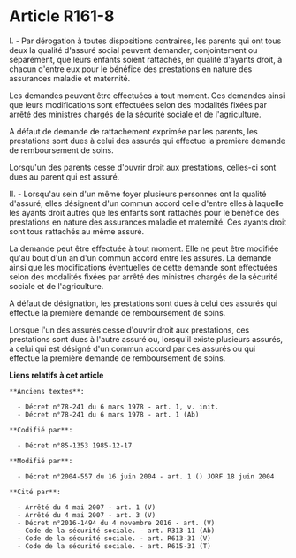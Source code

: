# Article R161-8

I. - Par dérogation à toutes dispositions contraires, les parents qui ont tous deux la qualité d'assuré social peuvent
demander, conjointement ou séparément, que leurs enfants soient rattachés, en qualité d'ayants droit, à chacun d'entre eux
pour le bénéfice des prestations en nature des assurances maladie et maternité.

Les demandes peuvent être effectuées à tout moment. Ces demandes ainsi que leurs modifications sont effectuées selon des
modalités fixées par arrêté des ministres chargés de la sécurité sociale et de l'agriculture.

A défaut de demande de rattachement exprimée par les parents, les prestations sont dues à celui des assurés qui effectue la
première demande de remboursement de soins.

Lorsqu'un des parents cesse d'ouvrir droit aux prestations, celles-ci sont dues au parent qui est assuré.

II. - Lorsqu'au sein d'un même foyer plusieurs personnes ont la qualité d'assuré, elles désignent d'un commun accord celle
d'entre elles à laquelle les ayants droit autres que les enfants sont rattachés pour le bénéfice des prestations en nature
des assurances maladie et maternité. Ces ayants droit sont tous rattachés au même assuré.

La demande peut être effectuée à tout moment. Elle ne peut être modifiée qu'au bout d'un an d'un commun accord entre les
assurés. La demande ainsi que les modifications éventuelles de cette demande sont effectuées selon des modalités fixées par
arrêté des ministres chargés de la sécurité sociale et de l'agriculture.

A défaut de désignation, les prestations sont dues à celui des assurés qui effectue la première demande de remboursement de
soins.

Lorsque l'un des assurés cesse d'ouvrir droit aux prestations, ces prestations sont dues à l'autre assuré ou, lorsqu'il
existe plusieurs assurés, à celui qui est désigné d'un commun accord par ces assurés ou qui effectue la première demande de
remboursement de soins.

**Liens relatifs à cet article**

	**Anciens textes**:

	  - Décret n°78-241 du 6 mars 1978 - art. 1, v. init.
	  - Décret n°78-241 du 6 mars 1978 - art. 1 (Ab)

	**Codifié par**:

	  - Décret n°85-1353 1985-12-17

	**Modifié par**:

	  - Décret n°2004-557 du 16 juin 2004 - art. 1 () JORF 18 juin 2004

	**Cité par**:

	  - Arrêté du 4 mai 2007 - art. 1 (V)
	  - Arrêté du 4 mai 2007 - art. 3 (V)
	  - Décret n°2016-1494 du 4 novembre 2016 - art. (V)
	  - Code de la sécurité sociale. - art. R313-11 (Ab)
	  - Code de la sécurité sociale. - art. R613-31 (V)
	  - Code de la sécurité sociale. - art. R615-31 (T)
